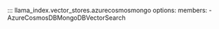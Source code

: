 ::: llama_index.vector_stores.azurecosmosmongo
options:
members: - AzureCosmosDBMongoDBVectorSearch
